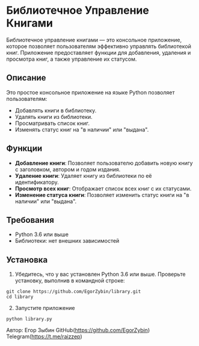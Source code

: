 # Библиотечное Управление Книгами

Библиотечное управление книгами — это консольное приложение, которое позволяет пользователям эффективно управлять
библиотекой книг. Приложение предоставляет функции для добавления, удаления и просмотра книг, а также управление их
статусом.

## Описание

Это простое консольное приложение на языке Python позволяет пользователям:

- Добавлять книги в библиотеку.
- Удалять книги из библиотеки.
- Просматривать список книг.
- Изменять статус книг на "в наличии" или "выдана".

## Функции

- **Добавление книги**: Позволяет пользователю добавить новую книгу с заголовком, автором и годом издания.
- **Удаление книги**: Удаляет книгу из библиотеки по её идентификатору.
- **Просмотр всех книг**: Отображает список всех книг с их статусами.
- **Изменение статуса книги**: Позволяет изменить статус книги на "в наличии" или "выдана".

## Требования

- Python 3.6 или выше
- Библиотеки: нет внешних зависимостей

## Установка

1. Убедитесь, что у вас установлен Python 3.6 или выше. Проверьте установку, выполнив в командной строке:
```
git clone https://github.com/EgorZybin/library.git
cd library
```
2. Запустите приложение
```
python library.py
```


Автор: Егор Зыбин
GitHub(https://github.com/EgorZybin) 
Telegram(https://t.me/raizzep)

